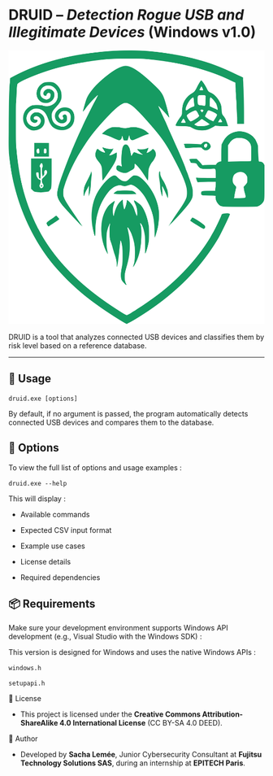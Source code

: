 # DRUID – *Detection Rogue USB and Illegitimate Devices* (Windows v1.0)

![DRUID logo](ressources/DRUID_green_transparent_no_label_4470x4470.png)

DRUID is a tool that analyzes connected USB devices and classifies them by risk level based on a reference database.

---

## 🚀 Usage

```
druid.exe [options]
```

By default, if no argument is passed, the program automatically detects connected USB devices and compares them to the database.

## 📖 Options

To view the full list of options and usage examples :

```
druid.exe --help
```

This will display :

 - Available commands

 - Expected CSV input format

 - Example use cases

 - License details

 - Required dependencies

## 📦 Requirements

Make sure your development environment supports Windows API development (e.g., Visual Studio with the Windows SDK) :

This version is designed for Windows and uses the native Windows APIs :

```
windows.h
```

```
setupapi.h
```

📄 License
 - This project is licensed under the **Creative Commons Attribution-ShareAlike 4.0 International License** (CC BY-SA 4.0 DEED).

👤 Author
 - Developed by **Sacha Lemée**, Junior Cybersecurity Consultant at **Fujitsu Technology Solutions SAS**, during an internship at **EPITECH Paris**.
